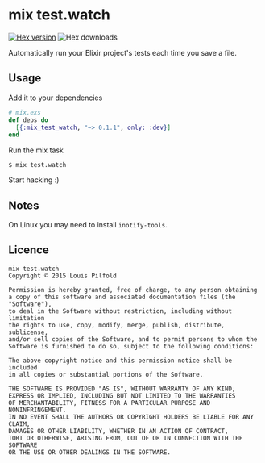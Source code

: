 mix test.watch
==============

[![Hex version](https://img.shields.io/hexpm/v/mix_test_watch.svg "Hex version")](https://hex.pm/packages/mix_test_watch)
![Hex downloads](https://img.shields.io/hexpm/dt/mix_test_watch.svg "Hex downloads")

Automatically run your Elixir project's tests each time you save a file.

## Usage

Add it to your dependencies

```elixir
# mix.exs
def deps do
  [{:mix_test_watch, "~> 0.1.1", only: :dev}]
end
```

Run the mix task

```
$ mix test.watch
```

Start hacking :)

## Notes

On Linux you may need to install `inotify-tools`.

## Licence

```
mix test.watch
Copyright © 2015 Louis Pilfold

Permission is hereby granted, free of charge, to any person obtaining
a copy of this software and associated documentation files (the "Software"),
to deal in the Software without restriction, including without limitation
the rights to use, copy, modify, merge, publish, distribute, sublicense,
and/or sell copies of the Software, and to permit persons to whom the
Software is furnished to do so, subject to the following conditions:

The above copyright notice and this permission notice shall be included
in all copies or substantial portions of the Software.

THE SOFTWARE IS PROVIDED "AS IS", WITHOUT WARRANTY OF ANY KIND,
EXPRESS OR IMPLIED, INCLUDING BUT NOT LIMITED TO THE WARRANTIES
OF MERCHANTABILITY, FITNESS FOR A PARTICULAR PURPOSE AND NONINFRINGEMENT.
IN NO EVENT SHALL THE AUTHORS OR COPYRIGHT HOLDERS BE LIABLE FOR ANY CLAIM,
DAMAGES OR OTHER LIABILITY, WHETHER IN AN ACTION OF CONTRACT,
TORT OR OTHERWISE, ARISING FROM, OUT OF OR IN CONNECTION WITH THE SOFTWARE
OR THE USE OR OTHER DEALINGS IN THE SOFTWARE.
```
